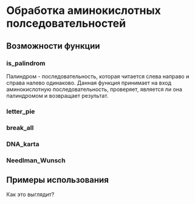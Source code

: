 # Обработка аминокислотных полседовательностей


## 
## Возможности функции
### is_palindrom 
Палиндром - последовательность, которая читается слева направо и справа налево одинаково. Данная функция принимает на вход аминокислотную последовательность, проверяет, является ли она палиндромом и возвращает результат.
### letter_pie 

### break_all
### DNA_karta 
### Needlman_Wunsch 
## Примеры использования
Как это выглядит?
